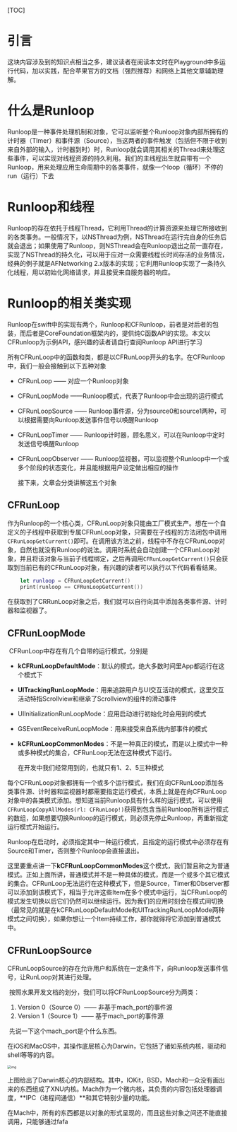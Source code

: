 [TOC]

# 引言

​	这块内容涉及到的知识点相当之多，建议读者在阅读本文时在Playground中多运行代码，加以实践，配合苹果官方的文档（强烈推荐）和网络上其他文章辅助理解。

# 什么是Runloop

​	Runloop是一种事件处理机制和对象，它可以监听整个Runloop对象内部所拥有的计时器（TImer）和事件源（Source），当这两者的事件触发（包括但不限于收到来自外部的输入，计时器到时）时，Runloop就会调用其相关的Thread来处理这些事件，可以实现对线程资源的持久利用。我们的主线程出生就自带有一个Runloop，用来处理应用生命周期中的各类事件，就像一个loop（循环）不停的run（运行）下去

# Runloop和线程

​	Runloop的存在依托于线程Thread，它利用Thread的计算资源来处理它所接收到的各类事务。一般情况下，以NSThread为例，NSThread在运行完自身的任务后就会退出；如果使用了Runloop，则NSThread会在Runloop退出之前一直存在，实现了NSThread的持久化，可以用于应对一众需要线程长时间存活的业务情况，经典的例子就是AFNetworking 2.x版本的实现；它利用Runloop实现了一条持久化线程，用以初始化网络请求，并且接受来自服务器的响应。

# Runloop的相关类实现

​	Runloop在swift中的实现有两个，Runloop和CFRunloop，前者是对后者的包装，而后者是CoreFoundation框架内的，提供纯C函数API的实现。本文以CFRunloop为示例API，感兴趣的读者请自行查阅Runloop API进行学习

​	所有CFRunLoop中的函数和类，都是以CFRunLoop开头的名字。在CFRunloop中，我们一般会接触到以下五种对象

+ CFRunLoop —— 对应一个Runloop对象

+ CFRunLoopMode ——Runloop模式，代表了Runloop中会出现的运行模式

+ CFRunLoopSource —— Runloop事件源，分为source0和source1两种，可以根据需要向Runloop发送事件信号以唤醒Runloop

+ CFRunLoopTimer —— Runloop计时器，顾名思义，可以在Runloop中定时发送信号唤醒Runloop

+ CFRunLoopObserver —— Runloop监视器，可以监视整个Runloop中一个或多个阶段的状态变化，并且能根据用户设定做出相应的操作

  接下来，文章会分类讲解这五个对象

## CFRunLoop

​	作为Runloop的一个核心类，CFRunLoop对象只能由工厂模式生产。想在一个自定义的子线程中获取到专属CFRunLoop对象，只需要在子线程的方法闭包中调用`CFRunLoopGetCurrent()`即可。在调用该方法之前，线程中不存在CFRunLoop对象，自然也就没有Runloop的说法。调用时系统会自动创建一个CFRunLoop对象，并且将该对象与当前子线程绑定，之后再调用`CFRunLoopGetCurrent()`只会获取到当前已有的CFRunLoop对象，有兴趣的读者可以执行以下代码看看结果。

```swift
    let runloop = CFRunLoopGetCurrent()
    print(runloop == CFRunLoopGetCurrent())
```

​	在获取到了CRRunLoop对象之后，我们就可以自行向其中添加各类事件源、计时器和监视器了。

## CFRunLoopMode

​	CFRunLoop中存在有几个自带的运行模式，分别是

+ **kCFRunLoopDefaultMode**：默认的模式，绝大多数时间里App都运行在这个模式下

+ **UITrackingRunLoopMode**：用来追踪用户与UI交互活动的模式，这里交互活动特指Scrollview和继承了Scrollview的组件的滑动事件

+ UIInitializationRunLoopMode：应用启动进行初始化时会用到的模式

+ GSEventReceiveRunLoopMode：用来接受来自系统内部事件的模式

+ **kCFRunLoopCommonModes**：不是一种真正的模式，而是以上模式中一种或多种模式的集合，CFRunLoop无法在这种模式下运行。

  在开发中我们经常用到的，也就只有1、2、5三种模式

​	每个CFRunLoop对象都拥有一个或多个运行模式，我们在向CFRunLoop添加各类事件源、计时器和监视器时都需要指定运行模式，本质上就是在向CFRunLoop对象中的各类模式添加。想知道当前Runloop具有什么样的运行模式，可以使用`CFRunLoopCopyAllModes(rl: CFRunLoop!)`获得到包含当前Runloop所有运行模式的数组，如果想要切换Runloop的运行模式，则必须先停止Runloop，再重新指定运行模式开始运行。

​	Runloop在启动时，必须指定其中一种运行模式，且指定的运行模式中必须存在有Source和Timer，否则整个Runloop会直接退出。

​	这里要重点讲一下**kCFRunLoopCommonModes**这个模式，我们暂且称之为普通模式。正如上面所讲，普通模式并不是一种具体的模式，而是一个或多个其它模式的集合。CFRunLoop无法运行在这种模式下，但是Source，Timer和Observer都可以添加到该模式下，相当于允许这些Item在多个模式中运行，当CFRunLoop的模式发生切换以后它们仍然可以继续运行。因为我们的应用时刻会在模式间切换（最常见的就是在kCFRunLoopDefaultMode和UITrackingRunLoopMode两种模式之间切换），如果你想让一个Item持续工作，那你就得将它添加到普通模式中。

## CFRunLoopSource

​	CFRunLoopSource的存在允许用户和系统在一定条件下，向Runloop发送事件信号，让RunLoop对其进行处理。

​	按照水果开发文档的划分，我们可以将CFRunLoopSource分为两类：

1. Version 0（Source 0）—— 非基于mach_port的事件源
2. Version 1（Source 1）—— 基于mach_port的事件源

​	先说一下这个mach_port是个什么东西。

​	在iOS和MacOS中，其操作底层核心为Darwin，它包括了诸如系统内核，驱动和shell等等的内容。

<img src="https://blog.ibireme.com/wp-content/uploads/2015/05/RunLoop_4.png" alt="img" style="zoom:50%;" />

​	上图给出了Darwin核心的内部结构。其中，IOKit，BSD，Mach和一众没有画出来的东西组成了XNU内核。Mach作为一个微内核，其负责的内容包括处理器调度，**IPC（进程间通信）**和其它特别少量的功能。

​	在Mach中，所有的东西都是以对象的形式呈现的，而且这些对象之间还不能直接调用，只能够通过fafa



